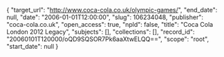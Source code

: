 {
  "target_url": "http://www.coca-cola.co.uk/olympic-games/", 
  "end_date": null, 
  "date": "2006-01-01T12:00:00", 
  "slug": 106234048, 
  "publisher": "coca-cola.co.uk", 
  "open_access": true, 
  "npld": false, 
  "title": "Coca Cola London 2012 Legacy", 
  "subjects": [], 
  "collections": [], 
  "record_id": "20060101T120000/oQD9SQSOR7Pk6aaXtwELQQ==", 
  "scope": "root", 
  "start_date": null
}

